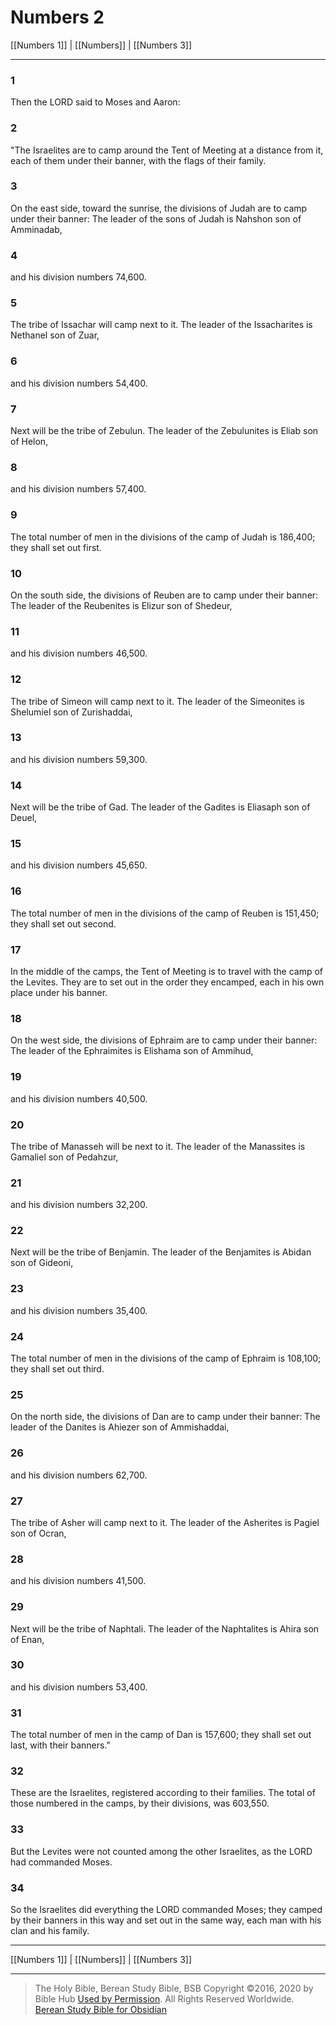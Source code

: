 # Numbers 2

[[Numbers 1]] | [[Numbers]] | [[Numbers 3]]

---

### 1
Then the LORD said to Moses and Aaron:

### 2
"The Israelites are to camp around the Tent of Meeting at a distance from it, each of them under their banner, with the flags of their family.

### 3
On the east side, toward the sunrise, the divisions of Judah are to camp under their banner: The leader of the sons of Judah is Nahshon son of Amminadab,

### 4
and his division numbers 74,600.

### 5
The tribe of Issachar will camp next to it. The leader of the Issacharites is Nethanel son of Zuar,

### 6
and his division numbers 54,400.

### 7
Next will be the tribe of Zebulun. The leader of the Zebulunites is Eliab son of Helon,

### 8
and his division numbers 57,400.

### 9
The total number of men in the divisions of the camp of Judah is 186,400; they shall set out first.

### 10
On the south side, the divisions of Reuben are to camp under their banner: The leader of the Reubenites is Elizur son of Shedeur,

### 11
and his division numbers 46,500.

### 12
The tribe of Simeon will camp next to it. The leader of the Simeonites is Shelumiel son of Zurishaddai,

### 13
and his division numbers 59,300.

### 14
Next will be the tribe of Gad. The leader of the Gadites is Eliasaph son of Deuel,

### 15
and his division numbers 45,650.

### 16
The total number of men in the divisions of the camp of Reuben is 151,450; they shall set out second.

### 17
In the middle of the camps, the Tent of Meeting is to travel with the camp of the Levites. They are to set out in the order they encamped, each in his own place under his banner.

### 18
On the west side, the divisions of Ephraim are to camp under their banner: The leader of the Ephraimites is Elishama son of Ammihud,

### 19
and his division numbers 40,500.

### 20
The tribe of Manasseh will be next to it. The leader of the Manassites is Gamaliel son of Pedahzur,

### 21
and his division numbers 32,200.

### 22
Next will be the tribe of Benjamin. The leader of the Benjamites is Abidan son of Gideoni,

### 23
and his division numbers 35,400.

### 24
The total number of men in the divisions of the camp of Ephraim is 108,100; they shall set out third.

### 25
On the north side, the divisions of Dan are to camp under their banner: The leader of the Danites is Ahiezer son of Ammishaddai,

### 26
and his division numbers 62,700.

### 27
The tribe of Asher will camp next to it. The leader of the Asherites is Pagiel son of Ocran,

### 28
and his division numbers 41,500.

### 29
Next will be the tribe of Naphtali. The leader of the Naphtalites is Ahira son of Enan,

### 30
and his division numbers 53,400.

### 31
The total number of men in the camp of Dan is 157,600; they shall set out last, with their banners."

### 32
These are the Israelites, registered according to their families. The total of those numbered in the camps, by their divisions, was 603,550.

### 33
But the Levites were not counted among the other Israelites, as the LORD had commanded Moses.

### 34
So the Israelites did everything the LORD commanded Moses; they camped by their banners in this way and set out in the same way, each man with his clan and his family.

---

[[Numbers 1]] | [[Numbers]] | [[Numbers 3]]

---

> The Holy Bible, Berean Study Bible, BSB
> Copyright &copy;2016, 2020 by Bible Hub
> [Used by Permission](https://berean.bible/terms.htm). All Rights Reserved Worldwide.
> [Berean Study Bible for Obsidian](https://github.com/gapmiss/berean-study-bible-for-obsidian)</small>

